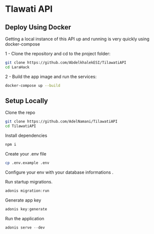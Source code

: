 
# Tlawati API 

## Deploy Using Docker 

 Getting a local instance of this API up and running is very quickly using docker-compose

 1 - Clone the repository and cd to the project folder:

```bash
git clone https://github.com/AbdelkhalekESI/TilawatiAPI 
cd LaraHack 
```

 2 - Build the app image and run the services:

```bash
docker-compose up --build 
```

## Setup Locally 

Clone the repo 

```bash
git clone https://github.com/AdelNamani/TilawatiAPI
cd TilawatiAPI
```

Install dependencies 

```bash
npm i 
```

Create your .env file 

```bash
cp .env.example .env
```

Configure your env with your database informations .

Run startup migrations.

```js
adonis migration:run
```

Generate app key 

```js
adonis key:generate
```

Run the application 

```js
adonis serve --dev 
```